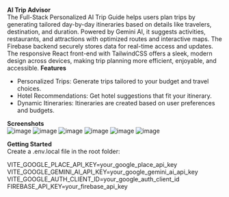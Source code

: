 **AI Trip Advisor**  
The Full-Stack Personalized AI Trip Guide helps users plan trips by generating tailored day-by-day itineraries based on details like travelers, destination, and duration. Powered by Gemini AI, it suggests activities, restaurants, and attractions with optimized routes and interactive maps. The Firebase backend securely stores data for real-time access and updates. The responsive React front-end with TailwindCSS offers a sleek, modern design across devices, making trip planning more efficient, enjoyable, and accessible.
__Features__  
+ Personalized Trips: Generate trips tailored to your budget and travel choices.
+ Hotel Recommendations: Get hotel suggestions that fit your itinerary.
+ Dynamic Itineraries: Itineraries are created based on user preferences and budgets.

__Screenshots__  
![image](https://github.com/user-attachments/assets/6b4f09bf-45f2-4d27-b1a2-40b8ff7c6e5a)
![image](https://github.com/user-attachments/assets/bf8bf38b-86fc-4598-b63c-2725346c3e4a)
![image](https://github.com/user-attachments/assets/2f1a40b5-7266-404d-a949-5f1cd8126916)
![image](https://github.com/user-attachments/assets/b2435f52-c59b-4c12-976a-ba168970193d)
![image](https://github.com/user-attachments/assets/dc1f8632-c17a-453d-b3f8-e90376277d3a)
![image](https://github.com/user-attachments/assets/87accb0f-862f-4746-bdfc-2b3426dae45c)

__Getting Started__  
Create a .env.local file in the root folder:  

VITE_GOOGLE_PLACE_API_KEY=your_google_place_api_key  
VITE_GOOGLE_GEMINI_AI_API_KEY=your_google_gemini_ai_api_key  
VITE_GOOGLE_AUTH_CLIENT_ID=your_google_auth_client_id  
FIREBASE_API_KEY=your_firebase_api_key

